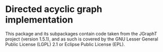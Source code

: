 # Directed acyclic graph implementation

This package and its subpackages contain code taken from the JGraphT project (version 1.5.1), and as such is covered by the GNU Lesser General Public License (LGPL) 2.1 or Eclipse Public License (EPL).

